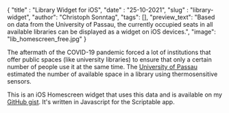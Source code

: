{
      "title" : "Library Widget for iOS",
      "date"  : "25-10-2021",
      "slug"  : "library-widget",
      "author": "Christoph Sonntag",
      "tags": [],
      "preview_text": "Based on data from the University of Passau, the currently occupied seats in all available libraries can be displayed as a widget on iOS devices.",
      "image": "lib_homescreen_free.jpg"
}

The aftermath of the COVID-19 pandemic forced a lot of institutions that offer public 
spaces (like university libraries) to ensure that only a certain number of people use it at the same time. 
The [University of Passau](https://www.uni-passau.de) estimated the number of available space in a library using 
thermosensitive sensors. 

This is an iOS Homescreen widget that uses this data and is available on my [GitHub gist](https://gist.github.com/chrisonntag/645d782bd9e48a71c6c2b84b21cfb734).
It's written in Javascript for the Scriptable app. 

